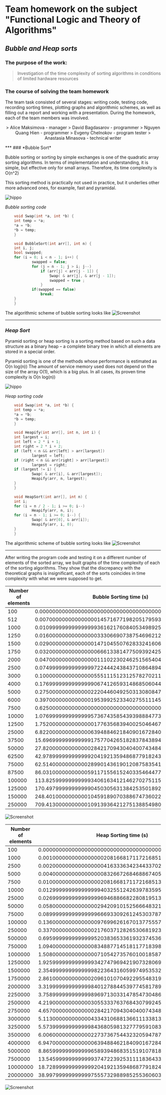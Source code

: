 # Team homework on the subject "Functional Logic and Theory of Algorithms"
## *Bubble and Heap sorts*
### The purpose of the work:

> Investigation of the time complexity of sorting algorithms 
> in conditions of limited hardware resources

### The course of solving the team homework

The team task consisted of several stages: writing code, testing code, recording sorting times, 
plotting graphs and algorithmic schemes, as well as filling out a report and working with a presentation. 
During the homework, each of the team members was involved.

<p align="center">
> Alice Maksimova - manager  
> David Bagdasarov - programmer  
> Nguyen Quang Hien - programmer  
> Evgeny Chelnokov - program tester  
> Anastasia Minasova - technical writer  
</p>
***
### *Bubble Sort*

Bubble sorting or sorting by simple exchanges is one of the quadratic array sorting algorithms. 
In terms of implementation and understanding, it is simple, but effective only for small arrays. 
Therefore, its time complexity is O(n^2)

This sorting method is practically not used in practice, but it underlies other more advanced ones, for example, fast and pyramidal.

![hippo](https://codelessons.ru/wp-content/uploads/Animationfotsait.gif)

*Bubble sorting code*
```c
	void Swap(int *a, int *b) {
  	int temp = *a;
  	*a = *b;
  	*b = temp;
	}

	void BubbleSort(int arr[], int n) {
  	int i, j;
  	bool swapped;
  	for (i = 0; i < n - 1; i++) {
    		swapped = false;
    		for (j = n - 1; j > i; j--)
      			if (arr[j] < arr[j - 1]) {
        			Swap( & arr[j], & arr[j - 1]);
        			swapped = true ;
      			}
      		if(swapped == false) 
      			break;
  	}
	}
```

The algorithmic scheme of bubble sorting looks like
![Screenshot](Bubble.png)

***
### *Heap Sort*

Pyramid sorting or heap sorting is a sorting method based on such a data structure as a binary heap – a complete binary tree in which all elements are stored in a special order.

Pyramid sorting is one of the methods whose performance is estimated as O(n log(n)) 
The amount of service memory used does not depend on the size of the array O(1), which is a big plus. 
In all cases, its proven time complexity is O(n log(n))

![hippo](https://tproger.ru/s3/uploads/2017/09/Heap-Sort.gif)


*Heap sorting code*
```c
	void Swap(int *a, int *b) {
  	int temp = *a;
  	*a = *b;
  	*b = temp;
	}

	void Heapify(int arr[], int n, int i) {
  	int largest = i;
  	int left = 2 * i + 1;
  	int right = 2 * i + 2;
  	if (left < n && arr[left] > arr[largest])
    		largest = left;
  	if (right < n && arr[right] > arr[largest])
    		largest = right;
  	if (largest != i) {
    		Swap( & arr[i], & arr[largest]);
    		Heapify(arr, n, largest);
  	}
	}

	void HeapSort(int arr[], int n) {
  	int i;
  	for (i = n / 2 - 1; i >= 0; i--)
    		Heapify(arr, n, i);
  	for (i = n - 1; i >= 0; i--) {
    		Swap( & arr[0], & arr[i]);
    		Heapify(arr, i, 0);
  	}
	}
```

The algorithmic scheme of bubble sorting looks like
![Screenshot](Heap.png)

***

After writing the program code and testing it on a different number of elements of the sorted array, we built graphs of the time complexity of each of the sorting algorithms. 
They show that the discrepancy with the theoretical graphs is insignificant, each of the sorts coincides in time complexity with what we were supposed to get.

Number of elements | Bubble Sorting time (s)
--- | --- 
100 | 0.00000000000000000000000000000000000000000000000000
512 | 0.00700000000000000014571677198205179593060165643692
1000 | 0.01099999999999999936162176084053498925641179084778
1250 | 0.01600000000000000033306690738754696212708950042725
1500 | 0.02900000000000000147104550762833241606131196022034
1750 | 0.03200000000000000066613381477509392425417900085449
2000 | 0.04700000000000000011102230246251565404236316680908
2500 | 0.07499999999999999722444243843710864894092082977295
3000 | 0.10000000000000000555111512312578270211815834045410
4000 | 0.17699999999999999067412659314868506044149398803711
5000 | 0.27500000000000002220446049250313080847263336181641
6000 | 0.39700000000000001953992523340275511145591735839844
7500 | 0.62500000000000000000000000000000000000000000000000
10000 | 1.07699999999999995736743585439398884773254394531250
12500 | 1.75200000000000000177635683940025046467781066894531
25000 | 6.82200000000000006394884621840901672840118408203125
37500 | 15.69699999999999917577042651828378438949584960937500
50000 | 27.82000000000000028421709430404007434844970703125000
62500 | 42.97899999999999920419213594868779182434082031250000
75000 | 62.51400000000000289901436190120875835418701171875000
87500 | 86.03100000000000591171556152403354644775390625000000
100000 | 113.82599999999999340616341214627027511596679687500000
125000 | 170.49799999999999045030563138425350189208984375000000
150000 | 248.40100000000001045918907038867473602294921875000000
250000 | 709.41300000000001091393642127513885498046875000000000

![Screenshot](BubbleSort.jpg)

Number of elements | Heap Sorting time (s)
--- | ---
100 | 0.00000000000000000000000000000000000000000000000000
1000 | 0.00100000000000000002081668171172168513294309377670
2500 | 0.00200000000000000004163336342344337026588618755341
5000 | 0.00400000000000000008326672684688674053177237510681
7500 | 0.01000000000000000020816681711721685132943093776703
10000 | 0.01299999999999999940325512426397835952229797840118
25000 | 0.02699999999999999969468866822808195138350129127502
50000 | 0.05800000000000000294209101525666483212262392044067
75000 | 0.08999999999999999666933092612453037872910499572754
100000 | 0.13600000000000000976996261670137755572795867919922
250000 | 0.33700000000000002176037128265306819230318069458008
500000 | 0.69599999999999995203836533619323745369911193847656
750000 | 1.09400000000000008348877145181177183985710144042969
1000000 | 1.50800000000000000710542735760100185871124267578125
1250000 | 1.92599999999999993427479694219073280692100524902344
1500000 | 2.35499999999999998223643160599749535322189331054688
1750000 | 2.86100000000000020961010704922955483198165893554688
2000000 | 3.31999999999999984012788445397745817899703979492188
2250000 | 3.75899999999999989697130331478547304868698120117188
2500000 | 4.21900000000000030553337637684307992458343505859375
2750000 | 4.65700000000000002842170943040400743484497070312500
3000000 | 5.11300000000000043343106881366111338138580322265625
3250000 | 5.57399999999999984368059813277795910835266113281250
3500000 | 6.00600000000000022737367544323205947875976562500000
4000000 | 6.94700000000000006394884621840901672840118408203125
5000000 | 8.86599999999999965893948683515191078186035156250000
7500000 | 13.54599999999999937472239253111183643341064453125000
10000000 | 18.72899999999999920419213594868779182434082031250000
20000000 | 38.99799999999999755573298898525536060333251953125000

![Screenshot](HeapSort.jpg)